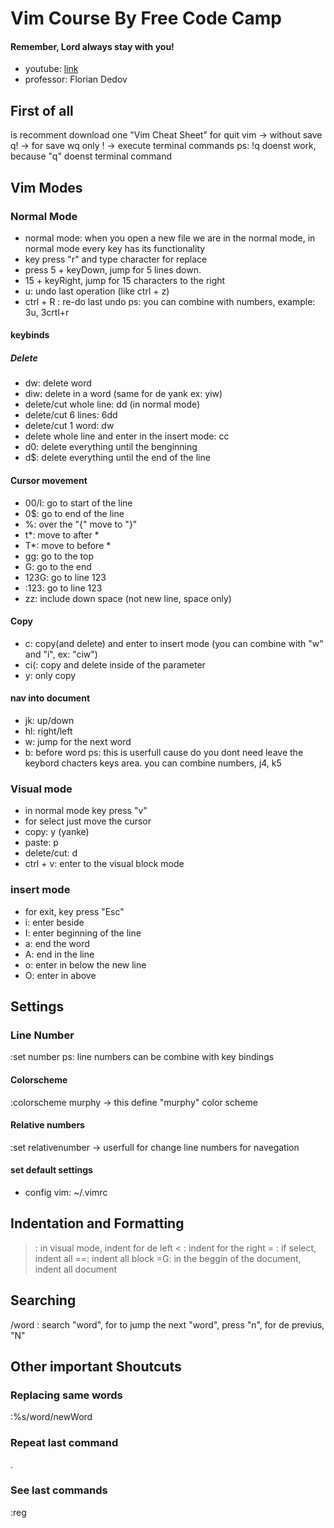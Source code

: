 # Vim Course By Free Code Camp
#### Remember, Lord always stay with you!

- youtube: [link](https://www.youtube.com/watch?v=RZ4p-saaQkc&t=22s)
- professor: Florian Dedov

## First of all
is recomment download one "Vim Cheat Sheet" 
for quit vim -> without save q! -> for save wq
only ! -> execute terminal commands
ps: !q doenst work, because "q" doenst terminal command

## Vim Modes

### Normal Mode
- normal mode: when you open a new file we are in the normal mode, in normal mode every key has its functionality
- key press "r" and type character for replace 
-  press 5 + keyDown, jump for 5 lines down.
- 15 + keyRight, jump for 15 characters to the right
- u: undo last operation (like ctrl + z)
- ctrl + R : re-do last undo
ps: you can combine with numbers, example: 3u, 3crtl+r

#### keybinds
##### Delete
- dw: delete word
- diw: delete in a word (same for de yank ex: yiw)
- delete/cut whole line: dd (in normal mode)
- delete/cut 6 lines: 6dd
- delete/cut 1 word: dw
- delete whole line and enter in the insert mode: cc
- d0: delete everything until the benginning
- d$: delete everything until the end of the line

#### Cursor movement
- 00/I: go to start of the line
- 0$: go to end of the line
- %: over the "{" move to "}"
- t*: move to after * 
- T*: move to before *
- gg: go to the top
- G: go to the end
- 123G: go to line 123
- :123: go to line 123
- zz: include down space (not new line, space only)

#### Copy
- c: copy(and delete) and enter to insert mode (you can combine with "w" and "i", ex: "ciw")
- ci(: copy and delete inside of the parameter
- y: only copy

#### nav into document
- jk: up/down
- hl: right/left
- w: jump for the next word
- b: before word
ps: this is userfull cause do you dont need leave the keybord chacters keys area.
you can combine numbers, j4, k5

### Visual mode
- in normal mode key press "v"
- for select just move the cursor
- copy: y (yanke)
- paste: p
- delete/cut: d
- ctrl + v: enter to the visual block mode

### insert mode
- for exit, key press "Esc"
- i: enter beside
- I: enter beginning of the line
- a: end the word
- A: end in the line
- o: enter in below the new line
- O: enter in above

## Settings
### Line Number
:set number
ps: line numbers can be combine with key bindings

#### Colorscheme
:colorscheme murphy -> this define "murphy" color scheme

#### Relative numbers
:set relativenumber -> userfull for change line numbers for navegation

#### set default settings
- config vim: ~/.vimrc

## Indentation and Formatting
> : in visual mode, indent for de left
< : indent for the right
= : if select, indent all
==: indent all block
=G: in the beggin of the document, indent all document

## Searching
/word : search "word", for to jump the next "word", press "n", for de previus, "N"

## Other important Shoutcuts

### Replacing same words
:%s/word/newWord

### Repeat last command
.

### See last commands
:reg
